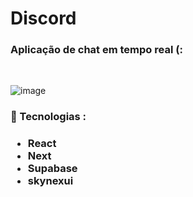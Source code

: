 <h1>Discord</h1>

<h3>Aplicação de chat em tempo real (: </h3>
  <br />
  
![image](https://user-images.githubusercontent.com/64788904/168494932-579b51df-5ebd-4d1c-afec-5bcaf6cd655d.png?#vitrinedev)

<h3>🔧 Tecnologias : <h3>
  <ul>
    <li>
    React
    </li>
     <li>
    Next
    </li>
     <li>
    Supabase
    </li>
    <li>
      skynexui
      </li>
  </ul>
